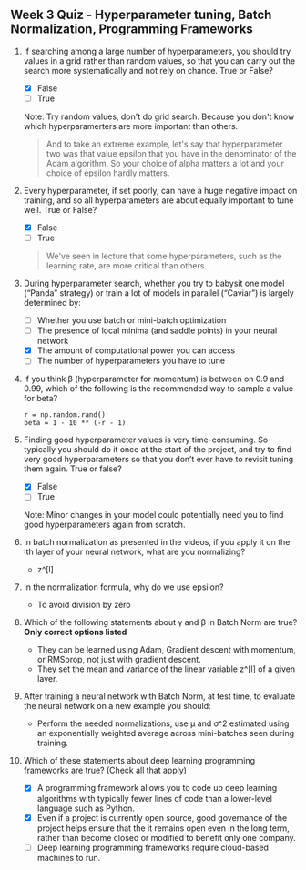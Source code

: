 ## Week 3 Quiz - Hyperparameter tuning, Batch Normalization, Programming Frameworks

1. If searching among a large number of hyperparameters, you should try values in a grid rather than random values, so that you can carry out the search more systematically and not rely on chance. True or False?

    - [x] False
    - [ ] True

    Note: Try random values, don't do grid search. Because you don't know which hyperparamerters are more important than others.

    >  And to take an extreme example, let's say that hyperparameter two was that value epsilon that you have in the denominator of the Adam algorithm. So your choice of alpha matters a lot and your choice of epsilon hardly matters.

2. Every hyperparameter, if set poorly, can have a huge negative impact on training, and so all hyperparameters are about equally important to tune well. True or False?

    - [x] False
    - [ ] True

    > We've seen in lecture that some hyperparameters, such as the learning rate, are more critical than others.

3. During hyperparameter search, whether you try to babysit one model (“Panda” strategy) or train a lot of models in parallel (“Caviar”) is largely determined by:

    - [ ] Whether you use batch or mini-batch optimization
    - [ ] The presence of local minima (and saddle points) in your neural network
    - [x] The amount of computational power you can access
    - [ ] The number of hyperparameters you have to tune

4. If you think β (hyperparameter for momentum) is between on 0.9 and 0.99, which of the following is the recommended way to sample a value for beta?

    ```
    r = np.random.rand()
    beta = 1 - 10 ** (-r - 1)
    ```

5. Finding good hyperparameter values is very time-consuming. So typically you should do it once at the start of the project, and try to find very good hyperparameters so that you don’t ever have to revisit tuning them again. True or false?

    - [x] False
    - [ ] True

    Note: Minor changes in your model could potentially need you to find good hyperparameters again from scratch.

6. In batch normalization as presented in the videos, if you apply it on the lth layer of your neural network, what are you normalizing?

    - z^[l]

7. In the normalization formula, why do we use epsilon?

    - To avoid division by zero

8. Which of the following statements about γ and β in Batch Norm are true? **Only correct options listed**

    - They can be learned using Adam, Gradient descent with momentum, or RMSprop, not just with gradient descent.
    - They set the mean and variance of the linear variable z^[l] of a given layer.

9. After training a neural network with Batch Norm, at test time, to evaluate the neural network on a new example you should:

    - Perform the needed normalizations, use μ and σ^2 estimated using an exponentially weighted average across mini-batches seen during training.

10. Which of these statements about deep learning programming frameworks are true? (Check all that apply)

    - [x] A programming framework allows you to code up deep learning algorithms with typically fewer lines of code than a lower-level language such as Python.
    - [x] Even if a project is currently open source, good governance of the project helps ensure that the it remains open even in the long term, rather than become closed or modified to benefit only one company.
    - [ ] Deep learning programming frameworks require cloud-based machines to run.
